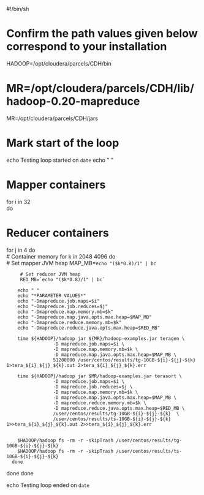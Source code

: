 #!/bin/sh
# Confirm the path values given below correspond to your installation

HADOOP=/opt/cloudera/parcels/CDH/bin
# MR=/opt/cloudera/parcels/CDH/lib/hadoop-0.20-mapreduce
MR=/opt/cloudera/parcels/CDH/jars

# Mark start of the loop
echo Testing loop started on `date`
echo " "

# Mapper containers
for i in 32   
do
   # Reducer containers
   for j in 4
   do                 
      # Container memory
      for k in 2048 4096
      do                         
         # Set mapper JVM heap 
         MAP_MB=`echo "($k*0.8)/1" | bc` 

         # Set reducer JVM heap 
         RED_MB=`echo "($k*0.8)/1" | bc`
        
        echo " "
        echo "*PARAMETER VALUES*"
        echo "-Dmapreduce.job.maps=$i"
        echo "-Dmapreduce.job.reduces=$j"
        echo "-Dmapreduce.map.memory.mb=$k"
        echo "-Dmapreduce.map.java.opts.max.heap=$MAP_MB"
        echo "-Dmapreduce.reduce.memory.mb=$k"
        echo "-Dmapreduce.reduce.java.opts.max.heap=$RED_MB"
        
        time ${HADOOP}/hadoop jar ${MR}/hadoop-examples.jar teragen \
                     -D mapreduce.job.maps=$i \
                     -D mapreduce.map.memory.mb=$k \
                     -D mapreduce.map.java.opts.max.heap=$MAP_MB \
                     51200000 /user/centos/results/tg-10GB-${i}-${j}-${k} 1>tera_${i}_${j}_${k}.out 2>tera_${i}_${j}_${k}.err                      

        time ${HADOOP}/hadoop jar $MR/hadoop-examples.jar terasort \
                     -D mapreduce.job.maps=$i \
                     -D mapreduce.job.reduces=$j \
                     -D mapreduce.map.memory.mb=$k \
                     -D mapreduce.map.java.opts.max.heap=$MAP_MB \
                     -D mapreduce.reduce.memory.mb=$k \
                     -D mapreduce.reduce.java.opts.max.heap=$RED_MB \
	             	 /user/centos/results/tg-10GB-${i}-${j}-${k}  \
                     /user/centos/results/ts-10GB-${i}-${j}-${k} 1>>tera_${i}_${j}_${k}.out 2>>tera_${i}_${j}_${k}.err                     


        $HADOOP/hadoop fs -rm -r -skipTrash /user/centos/results/tg-10GB-${i}-${j}-${k}                         
        $HADOOP/hadoop fs -rm -r -skipTrash /user/centos/results/ts-10GB-${i}-${j}-${k}                 
      done
   done
done

echo Testing loop ended on `date`
